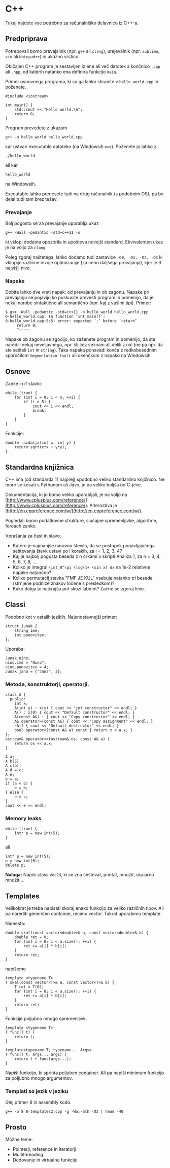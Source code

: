 # C++

Tukaj najdete vse potrebno za računalniško delavnico iz C++-a.

## Predpriprava
Potrebovali bomo prevajalnik (npr. `g++` ali `clang`), urejevalnik (npr.
`sublime`, `vim` ali `Notepad++`) in ukazno vrstico.

Običajen C++ program je sestavljen iz ene ali več datotek s končnico `.cpp` ali
`.hpp`, od katerih natanko ena definira funkcijo `main`.

Primer osnovnega programa, ki so ga lahko shranite v `hello_world.cpp` in
poženete.

```
#include <iostream>

int main() {
    std::cout << "Hello world.\n";
    return 0;
}
```

Program prevedete z ukazom
```
g++ -o hello_world hello_world.cpp
```
kar ustvari executable datoteko (na Windowsih `exe`).
Poženete jo lahko z
```
./hello_world
```
ali kar
```
hello_world
```
na Windowsih.

Executable lahko prenesete tudi na drug računalnik (s podobnim OS), pa bo delal
tudi tam brez težav.

### Prevajanje
Bolj pogosto se za prevajanje uporablja ukaz
```
g++ -Wall -pedantic -std=c++11 -o
```
ki vklopi dodatna opozorila in upošteva novejši standard. Ekvivalenten ukaz je
na voljo za `clang`.

Poleg zgoraj naštetega, lahko dodamo tudi zastavice `-O0, -O1, -O2, -O3` ki
vklopijo različne nivoje optimizacije (za ceno daljšega prevajanja), kjer je 3
najvišji nivo.

### Napake
Dobite lahko dve vrsti napak: od prevajanju in ob zagonu.
Napake pri prevajanju se pojavijo ko poskusite prevesti program in pomenijo,
da je nekaj narobe sintaktično ali semantično (npr. kaj z vašimi tipi). Primer:
```
$ g++ -Wall -pedantic -std=c++11 -o hello_world hello_world.cpp
0-hello_world.cpp: In function ‘int main()’:
0-hello_world.cpp:5:5: error: expected ‘;’ before ‘return’
     return 0;
     ^~~~~~
```
Napake ob zagonu se zgodijo, ko zaženete program in pomenijo,
da ste naredili nekaj neveljavnega, npr. šli čez seznam ali delili z nič
(ne pa npr. da ste sešteli `int` in `string`). Taka napaka ponavadi konča z
redkobesednim sporočilom `Segmentation fault` ali okenčkom z napako na Windowsih.

## Osnove
Zanke in if stavki:
```
while (true) {
    for (int i = 0; i < n; ++i) {
        if (i > 5) {
            cout << i << endl;
            break;
        }
    }
}
```

Funkcije:
```
double razdalja(int x, int y) {
    return sqrt(x*x + y*y);
}
```


## Standardna knjižnica
C++ ima (od standarda 11 najprej) spodobno veliko standardno knjižnico. Ne more
se kosati s Pythonom ali Javo, je pa veliko boljša od C-jeve.

Dokumentacija, ki jo bomo veliko uporabljali, je na voljo na
[http://www.cplusplus.com/reference/](http://www.cplusplus.com/reference/).
Alternativa je [http://en.cppreference.com/w/](http://en.cppreference.com/w/).

Pogledali bomo podatkovne strukture, slučajne spremenljivke, algoritme, foreach zanko.

Vprašanja za čast in slavo:
* Katero je najmanjše naravno število, da se postopek ponavljajočega seštevanja števk ustavi po
  i korakih, za i = 1, 2, 3, 4?
* Kaj je najbolj pogosta beseda z n črkami v skripti Analiza 1, za n = 3, 4, 5, 6, 7, 8, ...
* Koliko je integral `\int_0^\pi \log(1+ \sin x) dx` na 1e-2 relativne napake natančno?
* Koliko permutacij stavka "FMF JE KUL" vsebuje natanko tri besede (strnjene podnize znakov ločene s
  presledkom)?
* Kako dolga je najkrajša pot skozi labirint? Začne se zgoraj levo.

## Classi

Podobno kot v ostalih jezikih. Najenostavnejši primer:
```
struct Junak {
    string ime;
    int ponovitev;
};
```

Uporaba:
```
Junak nino;
nino.ime = "Nino";
nino.ponovitev = 4;
Junak jana = {"Jana", 3};
```

### Metode, konstruktorji, operatorji.
```
class A {
  public:
    int x;
    A(int y) : x(y) { cout << "int constructor" << endl; }
    A() : x(0) { cout << "Default constructor" << endl; }
    A(const A&) : { cout << "Copy constructor" << endl; }
    A& operator=(const A&) { cout << "Copy assignment" << endl; }
    ~A() { cout << "Default destructor" << endl; }
    bool operator<(const A& a) const { return x < a.x; }
};
ostream& operator<<(ostream& os, const A& a) {
    return os << a.x;
}

A a;
A b(5);
A c(a);
A d = c;
A e;
e = a;
if (a < b) {
    e = b;
} else {
    e = c;
}
cout << e << endl;
```

### Memory leaks
```
while (true) {
    int* p = new int(5);
}
```
ali
```
int* p = new int(5);
p = new int(6);
delete p;
```

**Naloga:** Napiši class `Vec2d`, ki se zna seštevat, printat, množit, skalarno množit ...

## Templates

Velikokrat je treba napisati skoraj enako funkcijo za veliko različnih tipov.
Ali pa narediti generičen container, recimo vector.
Takrat uporabimo template.

Namesto:
```
double skal(const vector<double>& a, const vector<double>& b) {
    double ret = 0;
    for (int i = 0; i < a.size(); ++i) {
        ret += a[i] * b[i];
    }
    return ret;
}
```
napišemo
```
template <typename T>
T skal(const vector<T>& a, const vector<T>& b) {
    T ret = T(0);
    for (int i = 0; i < a.size(); ++i) {
        ret += a[i] * b[i];
    }
    return ret;
}
```

Funkcije poljubno mnogo spremenljivk.
```
template <typename T>
T func(T t) {
    return t;
}

template<typename T, typename... Args>
T func(T t, Args... args) {
    return t + func(args...);
}
```

Napiši funkcijo, ki sprinta poljuben container. Ali pa napiši minimum funkcijo za poljubno mnogo
argumentov.

### Templati so jezik v jeziku
Glej primer 8 in assembly kodo.
```
g++ -o 8 8-templates2.cpp -g -Wa,-alh -O3 | head -40
```

## Prosto
Možne teme:
* Pointerji, reference in iteratorji
* Multithreading
* Dedovanje in virtualne funkcije

<!---
vim: set spell spelllang=sl:
-->
